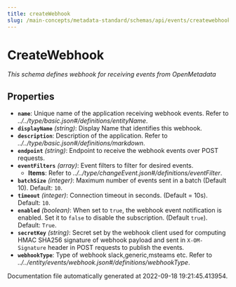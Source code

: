 ```yaml
---
title: createWebhook
slug: /main-concepts/metadata-standard/schemas/api/events/createwebhook
---
```


# CreateWebhook

*This schema defines webhook for receiving events from OpenMetadata*

## Properties

- **`name`**: Unique name of the application receiving webhook events. Refer to *../../type/basic.json#/definitions/entityName*.
- **`displayName`** *(string)*: Display Name that identifies this webhook.
- **`description`**: Description of the application. Refer to *../../type/basic.json#/definitions/markdown*.
- **`endpoint`** *(string)*: Endpoint to receive the webhook events over POST requests.
- **`eventFilters`** *(array)*: Event filters to filter for desired events.
  - **Items**: Refer to *../../type/changeEvent.json#/definitions/eventFilter*.
- **`batchSize`** *(integer)*: Maximum number of events sent in a batch (Default 10). Default: `10`.
- **`timeout`** *(integer)*: Connection timeout in seconds. (Default = 10s). Default: `10`.
- **`enabled`** *(boolean)*: When set to `true`, the webhook event notification is enabled. Set it to `false` to disable the subscription. (Default `true`). Default: `True`.
- **`secretKey`** *(string)*: Secret set by the webhook client used for computing HMAC SHA256 signature of webhook payload and sent in `X-OM-Signature` header in POST requests to publish the events.
- **`webhookType`**: Type of webhook slack,generic,msteams etc. Refer to *../../entity/events/webhook.json#/definitions/webhookType*.


Documentation file automatically generated at 2022-09-18 19:21:45.413954.
